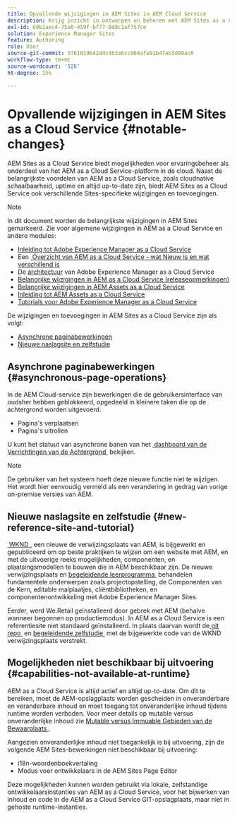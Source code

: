 ```yaml
---
title: Opvallende wijzigingen in AEM Sites in AEM Cloud Service
description: Krijg inzicht in ontwerpen en beheren met AEM Sites as a Cloud Service en in het aanbrengen van opvallende wijzigingen aan AEM Sites in AEM Cloud Service.
exl-id: 60b1aec4-75a0-459f-bf77-8d8c1af757ce
solution: Experience Manager Sites
feature: Authoring
role: User
source-git-commit: 3761019b42ddc4b3a6cc904afe91b47eb3d99ac6
workflow-type: tm+mt
source-wordcount: '526'
ht-degree: 15%

---
```



# Opvallende wijzigingen in AEM Sites as a Cloud Service {#notable-changes}

AEM Sites as a Cloud Service biedt mogelijkheden voor ervaringsbeheer als onderdeel van het AEM as a Cloud Service-platform in de cloud. Naast de belangrijkste voordelen van AEM as a Cloud Service, zoals cloudnative schaalbaarheid, uptime en altijd up-to-date zijn, biedt AEM Sites as a Cloud Service ook verschillende Sites-specifieke wijzigingen en toevoegingen.

>[!NOTE]
>In dit document worden de belangrijkste wijzigingen in AEM Sites gemarkeerd. Zie voor algemene wijzigingen in AEM as a Cloud Service en andere modules:
>
>* [Inleiding tot Adobe Experience Manager as a Cloud Service](/help/overview/introduction.md)
>* Een [&#x200B; Overzicht van AEM as a Cloud Service - wat Nieuw is en wat verschillend is &#x200B;](/help/overview/what-is-new-and-different.md)
>* De [architectuur](/help/overview/architecture.md) van Adobe Experience Manager as a Cloud Service
>* [Belangrijke wijzigingen in AEM as a Cloud Service (releaseopmerkingen)](/help/release-notes/aem-cloud-changes.md)
>* [Belangrijke wijzigingen in AEM Assets as a Cloud Service](/help/assets/assets-cloud-changes.md)
>* [Inleiding tot AEM Assets as a Cloud Service](/help/assets/overview.md)
>* [Tutorials voor Adobe Experience Manager as a Cloud Service](https://experienceleague.adobe.com/docs/experience-manager-learn/cloud-service/overview.html?lang=nl-NL)

De wijzigingen en toevoegingen in AEM Sites as a Cloud Service zijn als volgt:

* [Asynchrone paginabewerkingen](#asynchronous-page-operations)
* [Nieuwe naslagsite en zelfstudie](#new-reference-site-and-tutorial)

## Asynchrone paginabewerkingen {#asynchronous-page-operations}

In de AEM Cloud-service zijn bewerkingen die de gebruikersinterface van oudsher hebben geblokkeerd, opgedeeld in kleinere taken die op de achtergrond worden uitgevoerd.

* Pagina&#39;s verplaatsen
* Pagina&#39;s uitrollen

<!--
The initiator of such actions can check their status in a new UI at `/mnt/overlay/dam/gui/content/asyncjobs.html`.
-->

U kunt het statuut van asynchrone banen van het [&#x200B; dashboard van de Verrichtingen van de Achtergrond &#x200B;](/help/operations/asynchronous-jobs.md) bekijken.

>[!NOTE]
>
>De gebruiker van het systeem hoeft deze nieuwe functie niet te wijzigen. Het wordt hier eenvoudig vermeld als een verandering in gedrag van vorige on-premise versies van AEM.

## Nieuwe naslagsite en zelfstudie {#new-reference-site-and-tutorial}

[&#x200B; WKND &#x200B;](https://wknd.site/), een nieuwe de verwijzingsplaats van AEM, is bijgewerkt en gepubliceerd om op beste praktijken te wijzen om een website met AEM, en met de uitvoerige reeks mogelijkheden, componenten, en plaatsingsmodellen te bouwen die in AEM beschikbaar zijn. De nieuwe verwijzingsplaats en [&#x200B; begeleidende leerprogramma &#x200B;](https://experienceleague.adobe.com/docs/experience-manager-learn/getting-started-wknd-tutorial-develop/overview.html?lang=nl-NL) behandelen fundamentele onderwerpen zoals projectopstelling, de Componenten van de Kern, editable malplaatjes, cliëntbibliotheken, en componentenontwikkeling met Adobe Experience Manager Sites.

Eerder, werd We.Retail geïnstalleerd door gebrek met AEM (behalve wanneer begonnen op productiemodus). In AEM as a Cloud Service is een referentiesite niet standaard geïnstalleerd. In plaats daarvan wordt de [&#x200B; git repo &#x200B;](https://github.com/adobe/aem-guides-wknd/) en [&#x200B; begeleidende zelfstudie &#x200B;](https://experienceleague.adobe.com/docs/experience-manager-learn/getting-started-wknd-tutorial-develop/overview.html?lang=nl-NL) met de bijgewerkte code van de WKND verwijzingsplaats verstrekt.

## Mogelijkheden niet beschikbaar bij uitvoering {#capabilities-not-available-at-runtime}

AEM as a Cloud Service is altijd actief en altijd up-to-date. Om dit te bereiken, moet de AEM-opslagplaats worden gescheiden in onveranderbare en veranderbare inhoud en moet toegang tot onveranderlijke inhoud tijdens runtime worden verboden. Voor meer details op mutable versus onveranderlijke inhoud zie [&#x200B; Mutable versus Immuable Gebieden van de Bewaarplaats &#x200B;](/help/implementing/developing/introduction/aem-project-content-package-structure.md#mutable-vs-immutable).

Aangezien onveranderlijke inhoud niet toegankelijk is bij uitvoering, zijn de volgende AEM Sites-bewerkingen niet beschikbaar bij uitvoering:

* i18n-woordenboekvertaling
* Modus voor ontwikkelaars in de AEM Sites Page Editor

Deze mogelijkheden kunnen worden gebruikt via lokale, zelfstandige ontwikkelaarsinstanties van AEM as a Cloud Service, voor het bijwerken van inhoud en code in de AEM as a Cloud Service GIT-opslagplaats, maar niet in gehoste runtime-instanties.
